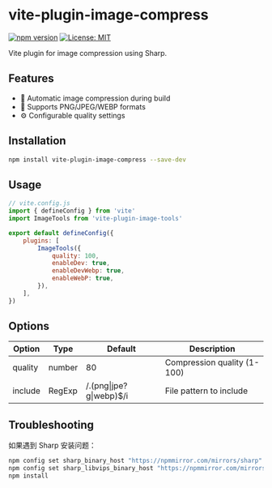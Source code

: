 # vite-plugin-image-compress

[![npm version](https://img.shields.io/npm/v/vite-plugin-image-compress)](https://www.npmjs.com/package/vite-plugin-image-compress)
[![License: MIT](https://img.shields.io/badge/License-MIT-yellow.svg)](https://opensource.org/licenses/MIT)

Vite plugin for image compression using Sharp.

## Features

-   🚀 Automatic image compression during build
-   🔧 Supports PNG/JPEG/WEBP formats
-   ⚙️ Configurable quality settings

## Installation

```bash
npm install vite-plugin-image-compress --save-dev
```

## Usage

```js
// vite.config.js
import { defineConfig } from 'vite'
import ImageTools from 'vite-plugin-image-tools'

export default defineConfig({
    plugins: [
        ImageTools({
            quality: 100,
            enableDev: true,
            enableDevWebp: true,
            enableWebP: true,
        }),
    ],
})
```

## Options

| Option  | Type   | Default                  | Description                 |
| ------- | ------ | ------------------------ | --------------------------- |
| quality | number | 80                       | Compression quality (1-100) |
| include | RegExp | /\.(png\|jpe?g\|webp)$/i | File pattern to include     |

## Troubleshooting

如果遇到 Sharp 安装问题：

```bash
npm config set sharp_binary_host "https://npmmirror.com/mirrors/sharp"
npm config set sharp_libvips_binary_host "https://npmmirror.com/mirrors/sharp-libvips"
npm install
```
